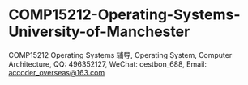 # COMP15212-Operating-Systems-University-of-Manchester
COMP15212 Operating Systems 辅导, Operating System, Computer Architecture, QQ: 496352127, WeChat: cestbon_688, Email: accoder_overseas@163.com
